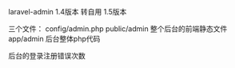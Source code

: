 laravel-admin  1.4版本
转自用  1.5版本

三个文件：
config/admin.php
public/admin 整个后台的前端静态文件
app/admin 后台整体php代码

后台的登录注册错误次数


